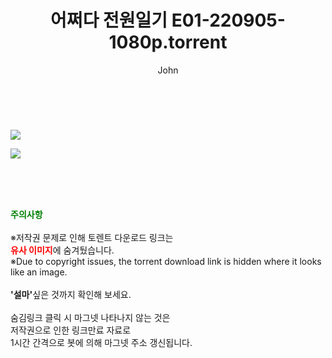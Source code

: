 ﻿---
layout: post
title:  "어쩌다 전원일기 E01-220905-1080p.torrent"
author: John
categories: [ 드라마 ]
tags: [  ]
image: https://torrentrj52.com/uploadfile/full/c18f323281060237e77a6c2110901ca0e7e2417b.jpg"/></p><p><img src="https://torrentrj52.com/uploadfile/full/1241596141ce86bc24db88c2d174d8fbbfcbfebf.jpg 
description: "어쩌다 전원일기 E01-220905-1080p torrent 정보 공유"
toc: true
toc_sticky: true
---

<br>
<p><img src="https://torrentrj52.com/uploadfile/full/c18f323281060237e77a6c2110901ca0e7e2417b.jpg"/></p><p><img src="https://torrentrj52.com/uploadfile/full/1241596141ce86bc24db88c2d174d8fbbfcbfebf.jpg"/></p>
    
<br><br><br>
<p data-ke-size="size16"><b><span style="color: green;">주의사항</span></b><br /><br />※저작권 문제로 인해 토렌트 다운로드 링크는<br /><b><span style="color: red;">유사 이미지</span></b>에 숨겨뒀습니다.<br />※Due to copyright issues, the torrent download link is hidden where it looks like an image.<br /><br /><b>'설마'</b>싶은 것까지 확인해 보세요.<br /><br />숨김링크 클릭 시 마그넷 나타나지 않는 것은<br />저작권으로 인한 링크만료 자료로<br />1시간 간격으로 봇에 의해 마그넷 주소 갱신됩니다.</p>

